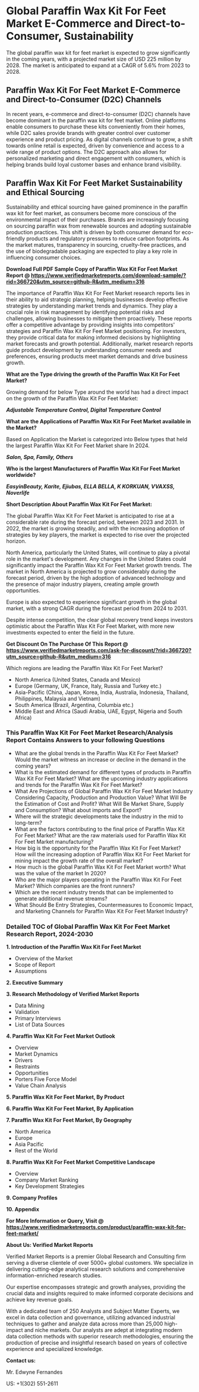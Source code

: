 <h1>Global Paraffin Wax Kit For Feet Market E-Commerce and Direct-to-Consumer, Sustainability</h1><p class=""><p>The global paraffin wax kit for feet market is expected to grow significantly in the coming years, with a projected market size of USD 225 million by 2028. The market is anticipated to expand at a CAGR of 5.6% from 2023 to 2028.</p><h2>Paraffin Wax Kit For Feet Market E-Commerce and Direct-to-Consumer (D2C) Channels</h2><p>In recent years, e-commerce and direct-to-consumer (D2C) channels have become dominant in the paraffin wax kit for feet market. Online platforms enable consumers to purchase these kits conveniently from their homes, while D2C sales provide brands with greater control over customer experience and product pricing. As digital channels continue to grow, a shift towards online retail is expected, driven by convenience and access to a wide range of product options. The D2C approach also allows for personalized marketing and direct engagement with consumers, which is helping brands build loyal customer bases and enhance brand visibility.</p><h2>Paraffin Wax Kit For Feet Market Sustainability and Ethical Sourcing</h2><p>Sustainability and ethical sourcing have gained prominence in the paraffin wax kit for feet market, as consumers become more conscious of the environmental impact of their purchases. Brands are increasingly focusing on sourcing paraffin wax from renewable sources and adopting sustainable production practices. This shift is driven by both consumer demand for eco-friendly products and regulatory pressures to reduce carbon footprints. As the market matures, transparency in sourcing, cruelty-free practices, and the use of biodegradable packaging are expected to play a key role in influencing consumer choices.</p></p><p class=""><strong>Download Full PDF Sample Copy of Paraffin Wax Kit For Feet Market Report @ <a href="https://www.verifiedmarketreports.com/download-sample/?rid=366720&utm_source=github-R&utm_medium=316" target="_blank">https://www.verifiedmarketreports.com/download-sample/?rid=366720&utm_source=github-R&utm_medium=316</a></strong></p><p>The importance of&nbsp;Paraffin Wax Kit For Feet Market research reports lies in their ability to aid strategic planning, helping businesses develop effective strategies by understanding market trends and dynamics. They play a crucial role in risk management by identifying potential risks and challenges, allowing businesses to mitigate them proactively. These reports offer a competitive advantage by providing insights into competitors' strategies and Paraffin Wax Kit For Feet Market positioning. For investors, they provide critical data for making informed decisions by highlighting market forecasts and growth potential. Additionally, market research reports guide product development by understanding consumer needs and preferences, ensuring products meet market demands and drive business growth.</p><p><strong>What are the&nbsp;Type driving the growth of the Paraffin Wax Kit For Feet Market?</strong></p><p id="" class="">Growing demand for below Type around the world has had a direct impact on the growth of the Paraffin Wax Kit For Feet Market:</p><p class=""><em><strong>Adjustable Temperature Control, Digital Temperature Control</strong></em></p><p class=""><strong>What are the&nbsp;Applications&nbsp;of Paraffin Wax Kit For Feet Market available in the Market?</strong></p><p id="" class="">Based on Application the Market is categorized into Below types that held the largest Paraffin Wax Kit For Feet Market share In 2024.</p><p class=""><em><strong>Salon, Spa, Family, Others</strong></em></p><p class=""><strong>Who is the largest Manufacturers of Paraffin Wax Kit For Feet Market worldwide?</strong></p><p><em><strong>EasyinBeauty, Karite, Ejiubas, ELLA BELLA, K KORKUAN, VVAXSS, Noverlife</strong></em></p><p id="" class=""><strong>Short Description About Paraffin Wax Kit For Feet Market:</strong></p><p>The global Paraffin Wax Kit For Feet Market is anticipated to rise at a considerable rate during the forecast period, between 2023 and 2031. In 2022, the market is growing steadily, and with the increasing adoption of strategies by key players, the market is expected to rise over the projected horizon.</p><p>North America, particularly the United States, will continue to play a pivotal role in the market's development. Any changes in the United States could significantly impact the Paraffin Wax Kit For Feet Market growth trends. The market in North America is projected to grow considerably during the forecast period, driven by the high adoption of advanced technology and the presence of major industry players, creating ample growth opportunities.</p><p>Europe is also expected to experience significant growth in the global market, with a strong CAGR during the forecast period from 2024 to 2031.</p><p>Despite intense competition, the clear global recovery trend keeps investors optimistic about the Paraffin Wax Kit For Feet Market, with more new investments expected to enter the field in the future.</p><p id="" class=""><strong>Get Discount On The Purchase Of This Report @ <a href="https://www.verifiedmarketreports.com/ask-for-discount/?rid=366720?utm_source=github-R&utm_medium=316" target="_blank">https://www.verifiedmarketreports.com/ask-for-discount/?rid=366720?utm_source=github-R&utm_medium=316</a></strong></p><p class="">Which regions are leading the Paraffin Wax Kit For Feet Market?</p><ul><li>North America (United States, Canada and Mexico)</li><li>Europe (Germany, UK, France, Italy, Russia and Turkey etc.)</li><li>Asia-Pacific (China, Japan, Korea, India, Australia, Indonesia, Thailand, Philippines, Malaysia and Vietnam)</li><li>South America (Brazil, Argentina, Columbia etc.)</li><li>Middle East and Africa (Saudi Arabia, UAE, Egypt, Nigeria and South Africa)</li></ul><h3 id="" class="">This Paraffin Wax Kit For Feet Market Research/Analysis Report Contains Answers to your following Questions</h3><ul><li>What are the global trends in the Paraffin Wax Kit For Feet Market? Would the market witness an increase or decline in the demand in the coming years?</li><li>What is the estimated demand for different types of products in Paraffin Wax Kit For Feet Market? What are the upcoming industry applications and trends for the Paraffin Wax Kit For Feet Market?</li><li>What Are Projections of Global Paraffin Wax Kit For Feet Market Industry Considering Capacity, Production and Production Value? What Will Be the Estimation of Cost and Profit? What Will Be Market Share, Supply and Consumption? What about imports and Export?</li><li>Where will the strategic developments take the industry in the mid to long-term?</li><li>What are the factors contributing to the final price of Paraffin Wax Kit For Feet Market? What are the raw materials used for Paraffin Wax Kit For Feet Market manufacturing?</li><li>How big is the opportunity for the Paraffin Wax Kit For Feet Market? How will the increasing adoption of Paraffin Wax Kit For Feet Market for mining impact the growth rate of the overall market?</li><li>How much is the global Paraffin Wax Kit For Feet Market worth? What was the value of the market In 2020?</li><li>Who are the major players operating in the Paraffin Wax Kit For Feet Market? Which companies are the front runners?</li><li>Which are the recent industry trends that can be implemented to generate additional revenue streams?</li><li>What Should Be Entry Strategies, Countermeasures to Economic Impact, and Marketing Channels for Paraffin Wax Kit For Feet Market Industry?</li></ul><h3 id="" class="">Detailed TOC of Global Paraffin Wax Kit For Feet Market Research Report, 2024-2030</h3><p id="" class=""><strong>1. Introduction of the Paraffin Wax Kit For Feet Market</strong></p><ul><li>Overview of the Market</li><li>Scope of Report</li><li>Assumptions</li></ul><p id="" class=""><strong>2. Executive Summary</strong></p><p id="" class=""><strong>3. Research Methodology of Verified Market Reports</strong></p><ul><li>Data Mining</li><li>Validation</li><li>Primary Interviews</li><li>List of Data Sources</li></ul><p id="" class=""><strong>4. Paraffin Wax Kit For Feet Market Outlook</strong></p><ul><li>Overview</li><li>Market Dynamics</li><li>Drivers</li><li>Restraints</li><li>Opportunities</li><li>Porters Five Force Model</li><li>Value Chain Analysis</li></ul><p id="" class=""><strong>5. Paraffin Wax Kit For Feet Market, By Product</strong></p><p id="" class=""><strong>6. Paraffin Wax Kit For Feet Market, By Application</strong></p><p id="" class=""><strong>7. Paraffin Wax Kit For Feet Market, By Geography</strong></p><ul><li>North America</li><li>Europe</li><li>Asia Pacific</li><li>Rest of the World</li></ul><p id="" class=""><strong>8. Paraffin Wax Kit For Feet Market Competitive Landscape</strong></p><ul><li>Overview</li><li>Company Market Ranking</li><li>Key Development Strategies</li></ul><p id="" class=""><strong>9. Company Profiles</strong></p><p id="" class=""><strong>10. Appendix</strong></p><p id="" class=""><strong>For More Information or Query, Visit @ <a href="https://www.verifiedmarketreports.com/product/paraffin-wax-kit-for-feet-market/" target="_blank">https://www.verifiedmarketreports.com/product/paraffin-wax-kit-for-feet-market/</a></strong></p><p id="" class=""><strong>About Us: Verified Market Reports</strong></p><p id="" class="">Verified Market Reports is a premier Global Research and Consulting firm serving a diverse clientele of over 5000+ global customers. We specialize in delivering cutting-edge analytical research solutions and comprehensive information-enriched research studies.</p><p id="" class="">Our expertise encompasses strategic and growth analyses, providing the crucial data and insights required to make informed corporate decisions and achieve key revenue goals.</p><p id="" class="">With a dedicated team of 250 Analysts and Subject Matter Experts, we excel in data collection and governance, utilizing advanced industrial techniques to gather and analyze data across more than 25,000 high-impact and niche markets. Our analysts are adept at integrating modern data collection methods with superior research methodologies, ensuring the production of precise and insightful research based on years of collective experience and specialized knowledge.</p><p id="" class=""><strong>Contact us:</strong></p><p id="" class="">Mr. Edwyne Fernandes</p><p id="" class="">US: +1(302) 551-2611</p>